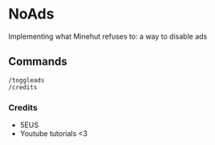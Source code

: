 # NoAds
Implementing what Minehut refuses to: a way to disable ads

## Commands
```
/toggleads
/credits
```
### Credits
* 5EUS
* Youtube tutorials <3